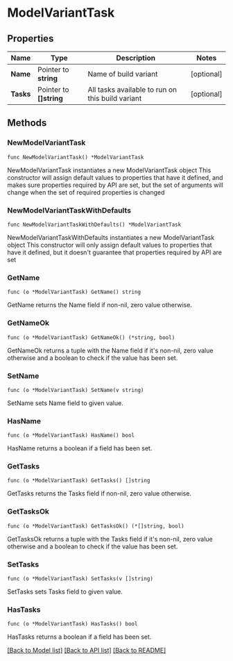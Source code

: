 # ModelVariantTask

## Properties

Name | Type | Description | Notes
------------ | ------------- | ------------- | -------------
**Name** | Pointer to **string** | Name of build variant | [optional] 
**Tasks** | Pointer to **[]string** | All tasks available to run on this build variant | [optional] 

## Methods

### NewModelVariantTask

`func NewModelVariantTask() *ModelVariantTask`

NewModelVariantTask instantiates a new ModelVariantTask object
This constructor will assign default values to properties that have it defined,
and makes sure properties required by API are set, but the set of arguments
will change when the set of required properties is changed

### NewModelVariantTaskWithDefaults

`func NewModelVariantTaskWithDefaults() *ModelVariantTask`

NewModelVariantTaskWithDefaults instantiates a new ModelVariantTask object
This constructor will only assign default values to properties that have it defined,
but it doesn't guarantee that properties required by API are set

### GetName

`func (o *ModelVariantTask) GetName() string`

GetName returns the Name field if non-nil, zero value otherwise.

### GetNameOk

`func (o *ModelVariantTask) GetNameOk() (*string, bool)`

GetNameOk returns a tuple with the Name field if it's non-nil, zero value otherwise
and a boolean to check if the value has been set.

### SetName

`func (o *ModelVariantTask) SetName(v string)`

SetName sets Name field to given value.

### HasName

`func (o *ModelVariantTask) HasName() bool`

HasName returns a boolean if a field has been set.

### GetTasks

`func (o *ModelVariantTask) GetTasks() []string`

GetTasks returns the Tasks field if non-nil, zero value otherwise.

### GetTasksOk

`func (o *ModelVariantTask) GetTasksOk() (*[]string, bool)`

GetTasksOk returns a tuple with the Tasks field if it's non-nil, zero value otherwise
and a boolean to check if the value has been set.

### SetTasks

`func (o *ModelVariantTask) SetTasks(v []string)`

SetTasks sets Tasks field to given value.

### HasTasks

`func (o *ModelVariantTask) HasTasks() bool`

HasTasks returns a boolean if a field has been set.


[[Back to Model list]](../README.md#documentation-for-models) [[Back to API list]](../README.md#documentation-for-api-endpoints) [[Back to README]](../README.md)


